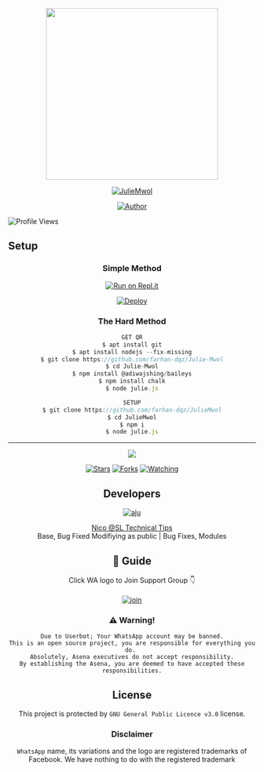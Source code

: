 
<div align="center">
  <img border-radius: 15px src="https://avatars.githubusercontent.com/u/83164448?v=4" width="350" height="350"/>
  <p align="center">
<a href="#"><img title="JulieMwol" src="https://img.shields.io/badge/JulieMwol-green?colorA=%23ff0000&colorB=%23017e40&style=for-the-badge"></a>
</p>
  <p align="center">
<a href="https://github.com/farhan-dqz"><img title="Author" src="https://img.shields.io/badge/Author-farhan-dqz/JulieMwol?color=blue&style=for-the-badge&logo=whatsapp"></a>
</p>
</div>


![Profile Views](https://hits.seeyoufarm.com/api/count/incr/badge.svg?url=https://github.com/farhan-dqz/JulieMwol&title=Profile%20Views)

## Setup
<div align="center">

  ### Simple Method
  
 [![Run on Repl.it](https://repl.it/badge/github/quiec/whatsAlfa)](https://replit.com/@Farhandqz/JulieMwol)
  
[![Deploy](https://www.herokucdn.com/deploy/button.svg)](https://heroku.com/deploy?template=https://github.com/ImeshShamika/Julie-Mwol) 
  

  
### The Hard Method
```js
GET QR
$ apt install git
$ apt install nodejs --fix-missing
$ git clone https://github.com/farhan-dqz/Julie-Mwol
$ cd Julie-Mwol
$ npm install @adiwajshing/baileys
$ npm install chalk
$ node julie.js
```
      
```js
SETUP
$ git clone https://github.com/farhan-dqz/JulieMwol
$ cd JulieMwol
$ npm i
$ node julie.js
```

----

  <p align="center">
  <a href="httsp://github.com/SLTechnicalTips/Julie-Mwol">
    
<a href="https://github.com/imeshshamika/followers">
<img src="https://img.shields.io/github/repo-size/SLTechnicalTips/Julie-Mwolcolor=green&label=Repo%20total%20size&style=plastic">
<p align="center">
<a href="https://github.com/SLTechnicalTips/followers"
<img title="Followers" src="https://img.shields.io/github/followers/farhan-dqz?color=blue&style=flat-square"></a>
<a href="https://github.com/SLTechnicalTips/Julie-Mwol/stargazers/"><img title="Stars" src="https://img.shields.io/github/stars/SLTechnicalTips/Julie-Mwol?color=blue&style=flat-square"></a>
<a href="https://github.com/SLTechnicalTips/Julie-Mwol/network/members"><img title="Forks" src="https://img.shields.io/github/forks/SLTechnicalTips/Julie-Mwol?color=blue&style=flat-square"></a>
<a href="https://github.com/SLTechnicalTips/Julie-Mwol/watchers"><img title="Watching" src="https://img.shields.io/github/watchers/SLTechnicalTips/JulieMwol?label=Watchers&color=blue&style=flat-square"></a>
</p>
    
    
 ## Developers
  <div align="center">
    
  [![aju](https://github.com/sltechnicaltips.png?size=100)](https://github.com/SLTechnicalTips)

[Nico @SL Technical Tips](https://github.com/sltechnicaltips)  
Base, Bug Fixed Modifiying  as   public | Bug Fixes, Modules
  </div>
    

## 📢 Guide
Click WA logo to Join Support Group 👇
    <br>
<br>
  [![join](https://github.com/Alien-alfa/PublicBot/blob/main/wlogo.svg.png)](https://chat.whatsapp.com/BT0nNPBthyFI1ejoSr0i7W)
  <div align="center">
       

    
### ⚠️ Warning! 
```
Due to Userbot; Your WhatsApp account may be banned.
This is an open source project, you are responsible for everything you do. 
Absolutely, Asena executives do not accept responsibility.
By establishing the Asena, you are deemed to have accepted these responsibilities.
```



## License
This project is protected by `GNU General Public Licence v3.0` license.

### Disclaimer
`WhatsApp` name, its variations and the logo are registered trademarks of Facebook. We have nothing to do with the registered trademark
